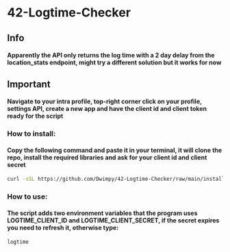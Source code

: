 # 42-Logtime-Checker

## Info
#### Apparently the API only returns the log time with a 2 day delay from the location_stats endpoint, might try a different solution but it works for now

## Important
#### Navigate to your intra profile, top-right corner click on your profile, settings API, create a new app and have the client id and client token ready for the script



### How to install:
#### Copy the following command and paste it in your terminal, it will clone the repo, install the required libraries and ask for your client id and client secret
```bash
curl -sSL https://github.com/Dwimpy/42-Logtime-Checker/raw/main/install.sh -o install.sh && chmod +x ./install.sh && $(basename $SHELL) ./install.sh 
```

### How to use:
#### The script adds two environment variables that the program uses LOGTIME_CLIENT_ID and LOGTIME_CLIENT_SECRET, if the secret expires you need to refresh it, otherwise type:
```bash
logtime
```
